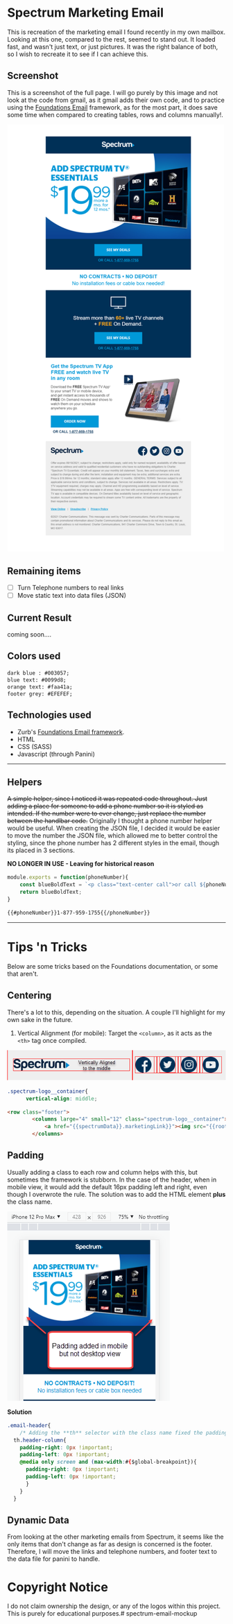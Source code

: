 # Spectrum Marketing Email
This is recreation of the marketing email I found recently in my own mailbox. Looking at this one, compared to the rest, seemed to stand out. It loaded fast, and wasn't just text, or just pictures. It was the right balance of both, so I wish to recreate it to see if I can achieve this. 

## Screenshot
This is a screenshot of the full page. I will go purely by this image and not look at the code from gmail, as it gmail adds their own code, and to practice using the [Foundations Email](https://github.com/foundation/foundation-emails) framework, as for the most part, it does save some time when compared to creating tables, rows and columns manually!.

<img src='./src/assets/img/screencapture-mail-google-mail-u-0-2021-08-23-15_46_23.png' style="width:500px;">

## Remaining items
- [ ]  Turn Telephone numbers to real links
- [ ] Move static text into data files (JSON)

## Current Result

coming soon....

## Colors used
```
dark blue : #003057;
blue text: #0099d8;
orange text: #faa41a;
footer grey: #EFEFEF;

```

## Technologies used
* Zurb's [Foundations Email framework](https://github.com/foundation/foundation-emails).
* HTML
* CSS (SASS)
* Javascript (through Panini)
---
## Helpers
~~A simple helper, since I noticed it was repeated code throughout. Just adding a place for someone to add a phone number so it is styled as intended. If the number were to ever change, just replace the number between the handlbar code.~~
Originally I thought a phone number helper would be useful. When creating the JSON file, I decided it would be easier to move the number the JSON file, which allowed me to better control the styling, since the phone number has 2 different styles in the email, though its placed in 3 sections.

**NO LONGER IN USE - Leaving for historical reason**
```js
module.exports = function(phoneNumber){
    const blueBoldText = `<p class="text-center call">or call ${phoneNumber.fn(this)}</p>`;
    return blueBoldText;
}
```
```html
{{#phoneNumber}}1-877-959-1755{{/phoneNumber}}
```
---
# Tips 'n Tricks
Below are some tricks based on the Foundations documentation, or some that aren't.
## Centering
There's a lot to this, depending on the situation. A couple I'll highlight for my own sake in the future.
1. Vertical Alignment (for mobile): Target the `<column>`, as it acts as the `<th>` tag once compiled. 

<img src="./screenshots/vertical-alignment02.png">

```css
.spectrum-logo__container{
      vertical-align: middle;
```
```html
<row class="footer">
        <columns large="4" small="12" class="spectrum-logo__container">
            <a href="{{spectrumData}}.marketingLink}}"><img src="{{root}}assets/img/spectrum-grey.png" alt="Spectrum"></a>
        </columns>
```

## Padding
Usually adding a class to each row and column helps with this, but sometimes the framework is stubborn. In the case of the header, when in mobile view, it would add the default 16px padding left and right, even though I overwrote the rule. The solution was to add the HTML element **plus** the class name.

![mobile padding issue](screenshots/mobile-padding-issue.png)

**Solution**
```css
.email-header{
    /* Adding the **th** selector with the class name fixed the padding issue */
  th.header-column{
    padding-right: 0px !important;
    padding-left: 0px !important;
    @media only screen and (max-width:#{$global-breakpoint}){
      padding-right: 0px !important;
      padding-left: 0px !important;
      }
    }
  }

```


## Dynamic Data
From looking at the other marketing emails from Spectrum, it seems like the only items that don't change as far as design is concerned is the footer. Therefore, I will move the links and telephone numbers, and footer text to the data file for panini to handle.


# Copyright Notice
I do not claim ownership the design, or any of the logos within this project. This is purely for educational purposes.# spectrum-email-mockup
